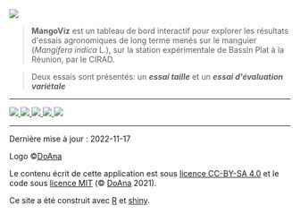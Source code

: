 <img src="mangoviz-logo.png" id="logo"> 

> **MangoViz** est un tableau de bord interactif pour explorer les résultats d'essais agronomiques de long terme menés sur le manguier (*Mangifera indica* L.), sur la station expérimentale de Bassin Plat à la Réunion, par le CIRAD.

> Deux essais sont présentés: un ***essai taille*** et un ***essai d'évaluation variétale***



***

<p class="center">
  <a href="https://www.cirad.fr/">
    <img src="logo-cirad.jpg" class="logo-10">
  </a>
  <a href="https://www.gouvernement.fr/">
    <img src="logo-republique-francaise.png" class="logo-10">
  </a>
  <a href="https://regionreunion.com/">
    <img src="logo-region-reunion.jpg" class="logo-10">
  </a>
  <a href="https://www.europe-en-france.gouv.fr/fr">
    <img src="logo-feder.jpg" class="logo-10">
  </a>
  <a href="https://europa.eu/european-union/index_en">
    <img src="logo-eu.jpg" class="logo-10">
  </a>
</p>


*** 

Dernière mise à jour : 2022-11-17

Logo ©[DoAna](https://doana-r.com)  
<!-- Photographies © XXX sauf mention contraire -->

Le contenu écrit de cette application est sous [licence CC-BY-SA 4.0](https://creativecommons.org/licenses/by-sa/4.0/) et le code sous [licence MIT](https://mit-license.org/) (© [DoAna](https://www.doana-r.com/) 2021).

Ce site a été construit avec [R](https://www.r-project.org/) et [shiny](https://shiny.rstudio.com/).

<!--Code source : https://gitlab.com/cirad-apps/mangoviz-->




